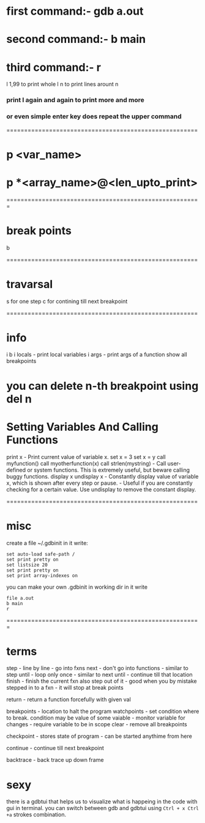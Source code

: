 # first command:- gdb a.out
# second command:- b main
# third command:- r

l 1,99 to print whole
l n to print lines arount n

### print l again and again to print more and more
### or even simple enter key does repeat the upper command

======================================================
# p <var_name>
# p *<array_name>@<len_upto_print>


=======================================================
# break points
b <line number>

======================================================
# travarsal
s for one step
c for contining till next breakpoint

======================================================
# info
i b
i locals - print local variables
i args   - print args of a function
show all breakpoints

you can delete n-th breakpoint using
del n
=====================================================
# Setting Variables And Calling Functions
print x     - Print current value of variable x.
set x = 3
set x = y
call myfunction()
call myotherfunction(x)
call strlen(mystring)
    - Call user-defined or system functions. This is extremely useful, but beware calling buggy functions.
display x
undisplay x
    - Constantly display value of variable x, which is shown after every step or pause.
    - Useful if you are constantly checking for a certain value. Use undisplay to remove the constant display.

======================================================
# misc
create a file ~/.gdbinit
in it write:
```
set auto-load safe-path /
set print pretty on
set listsize 20
set print pretty on
set print array-indexes on

```
you can make your own .gdbinit in working dir
in it write
```
file a.out
b main
r
```


=======================================================
# terms
step        - line by line
            - go into fxns
next        - don't go into functions
            - similar to step
until       - loop only once
            - similar to next
until <loc> - continue till that location
finish      - finish the current fxn also step out of it
            - good when you by mistake stepped in to a fxn
            - it will stop at break points

return <v>  - return a function forcefully with given val


breakpoints - location to halt the program
watchpoints - set condition where to break. condition may be value of some vaiable
            - monitor variable for changes
            - require variable to be in scope
clear       - remove all breakpoints

checkpoint  - stores state of program
            - can be started anythime from here


continue    - continue till next breakpoint

backtrace   - back trace
    up
    down
    frame <number>


# sexy
there is a gdbtui that helps us to visualize what is happeing in the code with gui in terminal.
you can switch between gdb and gdbtui using `Ctrl + x Ctrl +a` strokes combination.
